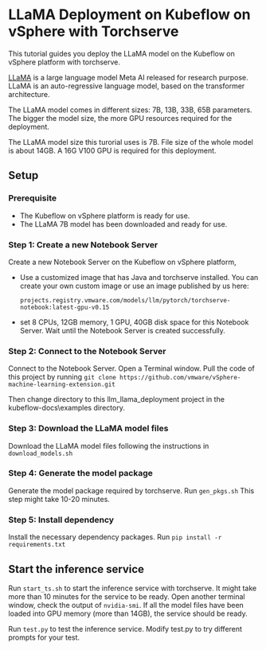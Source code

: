 # LLaMA Deployment on Kubeflow on vSphere with Torchserve

This tutorial guides you deploy the LLaMA model on the Kubeflow on vSphere platform with torchserve.

[LLaMA](https://ai.facebook.com/blog/large-language-model-llama-meta-ai/) is a large language model Meta AI released for research purpose. LLaMA is an auto-regressive language model, based on the transformer architecture.

The LLaMA model comes in different sizes: 7B, 13B, 33B, 65B parameters. The bigger the model size, the more GPU resources required for the deployment.

The LLaMA model size this turorial uses is 7B. File size of the whole model is about 14GB. A 16G V100 GPU is required for this deployment.

## Setup

### Prerequisite

- The Kubeflow on vSphere platform is ready for use.
- The LLaMA 7B model has been downloaded and ready for use.

### Step 1: Create a new Notebook Server
Create a new Notebook Server on the Kubeflow on vSphere platform,
- Use a customized image that has Java and torchserve installed. You can create your own custom image or use an image published by us here:
    ```
    projects.registry.vmware.com/models/llm/pytorch/torchserve-notebook:latest-gpu-v0.15
    ```
- set 8 CPUs, 12GB memory, 1 GPU, 40GB disk space for this Notebook Server.
Wait until the Notebook Server is created successfully.

### Step 2: Connect to the Notebook Server
Connect to the Notebook Server. Open a Terminal window. Pull the code of this project by running
    ```
    git clone https://github.com/vmware/vSphere-machine-learning-extension.git
    ```

Then change directory to this llm_llama_deployment project in the kubeflow-docs\examples directory.

### Step 3: Download the LLaMA model files
Download the LLaMA model files following the instructions in ```download_models.sh```

### Step 4: Generate the model package
Generate the model package required by torchserve. Run ```gen_pkgs.sh```
This step might take 10-20 minutes.

### Step 5: Install dependency
Install the necessary dependency packages. Run
    ```
    pip install -r requirements.txt
    ```

## Start the inference service

Run ```start_ts.sh``` to start the inference service with torchserve.
It might take more than 10 minutes for the service to be ready. Open another terminal window, check the output of ```nvidia-smi```. If all the model files have been loaded into GPU memory (more than 14GB), the service should be ready.

Run ```test.py``` to test the inference service. Modify test.py to try different prompts for your test.

